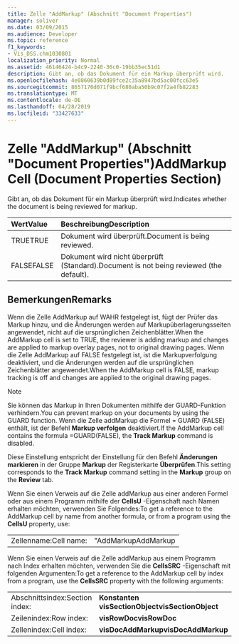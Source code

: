 ```yaml
---
title: Zelle "AddMarkup" (Abschnitt "Document Properties")
manager: soliver
ms.date: 03/09/2015
ms.audience: Developer
ms.topic: reference
f1_keywords:
- Vis_DSS.chm1030801
localization_priority: Normal
ms.assetid: 46146424-b4c9-2240-36c0-19bb35ec51d1
description: Gibt an, ob das Dokument für ein Markup überprüft wird.
ms.openlocfilehash: 4e0860639b0d89fce2c35a8947bd5ac00fcc63e5
ms.sourcegitcommit: 8657170d071f9bcf680aba50b9c07f2a4fb82283
ms.translationtype: MT
ms.contentlocale: de-DE
ms.lasthandoff: 04/28/2019
ms.locfileid: "33427633"
---
```

# <a name="addmarkup-cell-document-properties-section"></a><span data-ttu-id="52f0c-103">Zelle "AddMarkup" (Abschnitt "Document Properties")</span><span class="sxs-lookup"><span data-stu-id="52f0c-103">AddMarkup Cell (Document Properties Section)</span></span>

<span data-ttu-id="52f0c-104">Gibt an, ob das Dokument für ein Markup überprüft wird.</span><span class="sxs-lookup"><span data-stu-id="52f0c-104">Indicates whether the document is being reviewed for markup.</span></span>
  
|<span data-ttu-id="52f0c-105">**Wert**</span><span class="sxs-lookup"><span data-stu-id="52f0c-105">**Value**</span></span>|<span data-ttu-id="52f0c-106">**Beschreibung**</span><span class="sxs-lookup"><span data-stu-id="52f0c-106">**Description**</span></span>|
|:-----|:-----|
|<span data-ttu-id="52f0c-107">TRUE</span><span class="sxs-lookup"><span data-stu-id="52f0c-107">TRUE</span></span>  <br/> |<span data-ttu-id="52f0c-108">Dokument wird überprüft.</span><span class="sxs-lookup"><span data-stu-id="52f0c-108">Document is being reviewed.</span></span>  <br/> |
|<span data-ttu-id="52f0c-109">FALSE</span><span class="sxs-lookup"><span data-stu-id="52f0c-109">FALSE</span></span>  <br/> |<span data-ttu-id="52f0c-110">Dokument wird nicht überprüft (Standard).</span><span class="sxs-lookup"><span data-stu-id="52f0c-110">Document is not being reviewed (the default).</span></span>  <br/> |
   
## <a name="remarks"></a><span data-ttu-id="52f0c-111">Bemerkungen</span><span class="sxs-lookup"><span data-stu-id="52f0c-111">Remarks</span></span>

<span data-ttu-id="52f0c-112">Wenn die Zelle AddMarkup auf WAHR festgelegt ist, fügt der Prüfer das Markup hinzu, und die Änderungen werden auf Markupüberlagerungsseiten angewendet, nicht auf die ursprünglichen Zeichenblätter.</span><span class="sxs-lookup"><span data-stu-id="52f0c-112">When the AddMarkup cell is set to TRUE, the reviewer is adding markup and changes are applied to markup overlay pages, not to original drawing pages.</span></span> <span data-ttu-id="52f0c-113">Wenn die Zelle AddMarkup auf FALSE festgelegt ist, ist die Markupverfolgung deaktiviert, und die Änderungen werden auf die ursprünglichen Zeichenblätter angewendet.</span><span class="sxs-lookup"><span data-stu-id="52f0c-113">When the AddMarkup cell is FALSE, markup tracking is off and changes are applied to the original drawing pages.</span></span>
  
> [!NOTE]
> <span data-ttu-id="52f0c-114">Sie können das Markup in Ihren Dokumenten mithilfe der GUARD-Funktion verhindern.</span><span class="sxs-lookup"><span data-stu-id="52f0c-114">You can prevent markup on your documents by using the GUARD function.</span></span> <span data-ttu-id="52f0c-115">Wenn die Zelle addMarkup die Formel = GUARD (FALSE) enthält, ist der Befehl **Markup verfolgen** deaktiviert.</span><span class="sxs-lookup"><span data-stu-id="52f0c-115">If the AddMarkup cell contains the formula =GUARD(FALSE), the **Track Markup** command is disabled.</span></span> 
  
<span data-ttu-id="52f0c-116">Diese Einstellung entspricht der Einstellung für den Befehl **Änderungen markieren** in der Gruppe **Markup** der Registerkarte **Überprüfen**.</span><span class="sxs-lookup"><span data-stu-id="52f0c-116">This setting corresponds to the **Track Markup** command setting in the **Markup** group on the **Review** tab.</span></span> 
  
<span data-ttu-id="52f0c-117">Wenn Sie einen Verweis auf die Zelle addMarkup aus einer anderen Formel oder aus einem Programm mithilfe der **CellsU** -Eigenschaft nach Namen erhalten möchten, verwenden Sie Folgendes:</span><span class="sxs-lookup"><span data-stu-id="52f0c-117">To get a reference to the AddMarkup cell by name from another formula, or from a program using the **CellsU** property, use:</span></span> 
  
|||
|:-----|:-----|
|<span data-ttu-id="52f0c-118">Zellenname:</span><span class="sxs-lookup"><span data-stu-id="52f0c-118">Cell name:</span></span>  <br/> |<span data-ttu-id="52f0c-119">"AddMarkup</span><span class="sxs-lookup"><span data-stu-id="52f0c-119">AddMarkup</span></span>  <br/> |
   
<span data-ttu-id="52f0c-120">Wenn Sie einen Verweis auf die Zelle addMarkup aus einem Programm nach Index erhalten möchten, verwenden Sie die **CellsSRC** -Eigenschaft mit folgenden Argumenten:</span><span class="sxs-lookup"><span data-stu-id="52f0c-120">To get a reference to the AddMarkup cell by index from a program, use the **CellsSRC** property with the following arguments:</span></span> 
  
|||
|:-----|:-----|
|<span data-ttu-id="52f0c-121">Abschnittsindex:</span><span class="sxs-lookup"><span data-stu-id="52f0c-121">Section index:</span></span>  <br/> |<span data-ttu-id="52f0c-122">**Konstanten visSectionObject**</span><span class="sxs-lookup"><span data-stu-id="52f0c-122">**visSectionObject**</span></span> <br/> |
|<span data-ttu-id="52f0c-123">Zeilenindex:</span><span class="sxs-lookup"><span data-stu-id="52f0c-123">Row index:</span></span>  <br/> |<span data-ttu-id="52f0c-124">**visRowDoc**</span><span class="sxs-lookup"><span data-stu-id="52f0c-124">**visRowDoc**</span></span> <br/> |
|<span data-ttu-id="52f0c-125">Zellenindex:</span><span class="sxs-lookup"><span data-stu-id="52f0c-125">Cell index:</span></span>  <br/> |<span data-ttu-id="52f0c-126">**visDocAddMarkup**</span><span class="sxs-lookup"><span data-stu-id="52f0c-126">**visDocAddMarkup**</span></span> <br/> |
   

